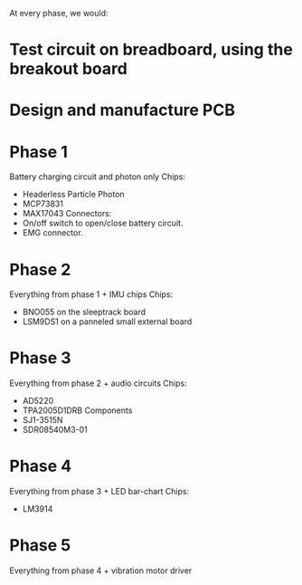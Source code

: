 At every phase, we would:
# Test circuit on breadboard, using the breakout board
# Design and manufacture PCB

Phase 1
=======
Battery charging circuit and photon only 
Chips:
* Headerless Particle Photon
* MCP73831
* MAX17043
Connectors:
* On/off switch to open/close battery circuit.
* EMG connector.

Phase 2
=======
Everything from phase 1 + IMU chips
Chips:
* BNO055 on the sleeptrack board
* LSM9DS1 on a panneled small external board

Phase 3
=======
Everything from phase 2 + audio circuits
Chips:
* AD5220
* TPA2005D1DRB
Components
* SJ1-3515N
* SDR08540M3-01

Phase 4
=======
Everything from phase 3 + LED bar-chart
Chips:
* LM3914

Phase 5
=======
Everything from phase 4 + vibration motor driver